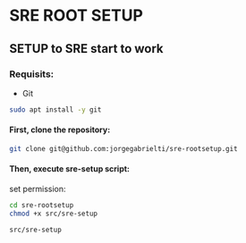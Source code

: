 # SRE ROOT SETUP
## SETUP to SRE start to work

### **Requisits**:
- Git
```bash
sudo apt install -y git
```

#### First, clone the repository:
```bash
git clone git@github.com:jorgegabrielti/sre-rootsetup.git
```

#### Then, execute **sre-setup** script:

set permission:
```bash
cd sre-rootsetup
chmod +x src/sre-setup
```
```bash
src/sre-setup
```